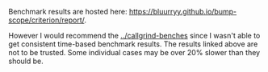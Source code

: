 Benchmark results are hosted here: <https://bluurryy.github.io/bump-scope/criterion/report/>.

However I would recommend the [../callgrind-benches](../callgrind-benches) since I wasn't able to get consistent time-based benchmark results. The results linked above are not to be trusted. Some individual cases may be over 20% slower than they should be.